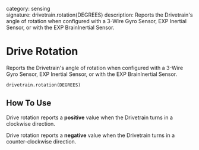 category: sensing  
signature: drivetrain.rotation(DEGREES)
description: Reports the Drivetrain's angle of rotation when configured with a 3-Wire Gyro Sensor, EXP Inertial Sensor, or with the EXP BrainInertial Sensor.

# Drive Rotation
 
Reports the Drivetrain's angle of rotation when configured with a 3-Wire Gyro Sensor, EXP Inertial Sensor, or with the EXP BrainInertial Sensor.

```don
drivetrain.rotation(DEGREES)
```

## How To Use

Drive rotation reports a **positive** value when the Drivetrain turns in a clockwise direction.

Drive rotation reports a **negative** value when the Drivetrain turns in a counter-clockwise direction.
	
<advanced>
</advanced>
